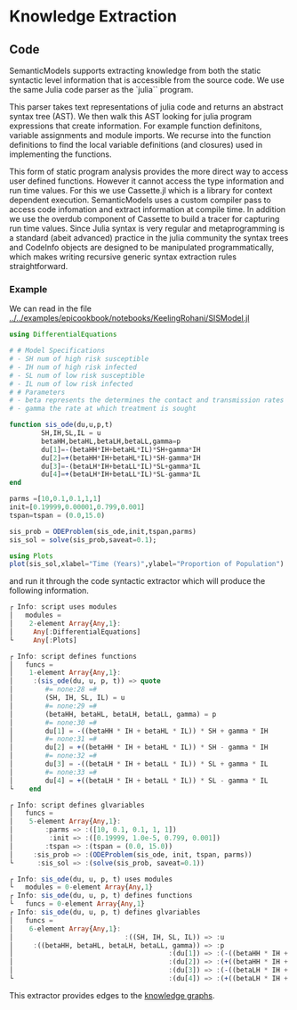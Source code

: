 # Knowledge Extraction 

## Code

SemanticModels supports extracting knowledge from both the static syntactic level information that is accessible from
the source code. We use the same Julia code parser as the `julia`` program.

This parser takes text representations of julia code and returns an abstract syntax tree (AST).
We then walk this AST looking for julia program expressions that create information. For example function definitons,
variable assignments and module imports. We recurse into the function definitions to find the local variable definitions
(and closures) used in implementing the functions. 

This form of static program analysis provides the more direct way to access user defined functions. However it cannot
access the type information and run time values. For this we use Cassette.jl which is a library for context dependent
execution. SemanticModels uses a custom compiler pass to access code infomation and extract information at compile time.
In addition we use the overdub component of Cassette to build a tracer for capturing run time values. Since Julia syntax
is very regular and metaprogramming is a standard (abeit advanced) practice in the julia community the syntax trees and
CodeInfo objects are designed to be manipulated programmatically, which makes writing recursive generic syntax
extraction rules straightforward.

### Example

We can read in the file [../../examples/epicookbook/notebooks/KeelingRohani/SISModel.jl](@ref)

```julia
using DifferentialEquations

# # Model Specifications
# - SH num of high risk susceptible
# - IH num of high risk infected 
# - SL num of low risk susceptible
# - IL num of low risk infected
# # Parameters
# - beta represents the determines the contact and transmission rates
# - gamma the rate at which treatment is sought

function sis_ode(du,u,p,t)
        SH,IH,SL,IL = u
        betaHH,betaHL,betaLH,betaLL,gamma=p
        du[1]=-(betaHH*IH+betaHL*IL)*SH+gamma*IH
        du[2]=+(betaHH*IH+betaHL*IL)*SH-gamma*IH
        du[3]=-(betaLH*IH+betaLL*IL)*SL+gamma*IL
        du[4]=+(betaLH*IH+betaLL*IL)*SL-gamma*IL
end

parms =[10,0.1,0.1,1,1]
init=[0.19999,0.00001,0.799,0.001]
tspan=tspan = (0.0,15.0)

sis_prob = ODEProblem(sis_ode,init,tspan,parms)
sis_sol = solve(sis_prob,saveat=0.1);

using Plots
plot(sis_sol,xlabel="Time (Years)",ylabel="Proportion of Population")
```

and run it through the code syntactic extractor which will produce the following information.


```julia
┌ Info: script uses modules
│   modules =
│    2-element Array{Any,1}:
│     Any[:DifferentialEquations]
└     Any[:Plots]

┌ Info: script defines functions
│   funcs =
│    1-element Array{Any,1}:
│     :(sis_ode(du, u, p, t)) => quote
│        #= none:28 =#
│        (SH, IH, SL, IL) = u
│        #= none:29 =#
│        (betaHH, betaHL, betaLH, betaLL, gamma) = p
│        #= none:30 =#
│        du[1] = -((betaHH * IH + betaHL * IL)) * SH + gamma * IH
│        #= none:31 =#
│        du[2] = +((betaHH * IH + betaHL * IL)) * SH - gamma * IH
│        #= none:32 =#
│        du[3] = -((betaLH * IH + betaLL * IL)) * SL + gamma * IL
│        #= none:33 =#
│        du[4] = +((betaLH * IH + betaLL * IL)) * SL - gamma * IL
└    end

┌ Info: script defines glvariables
│   funcs =
│    5-element Array{Any,1}:
│        :parms => :([10, 0.1, 0.1, 1, 1])
│         :init => :([0.19999, 1.0e-5, 0.799, 0.001])
│        :tspan => :(tspan = (0.0, 15.0))
│     :sis_prob => :(ODEProblem(sis_ode, init, tspan, parms))
└      :sis_sol => :(solve(sis_prob, saveat=0.1))

┌ Info: sis_ode(du, u, p, t) uses modules
└   modules = 0-element Array{Any,1}
┌ Info: sis_ode(du, u, p, t) defines functions
└   funcs = 0-element Array{Any,1}
┌ Info: sis_ode(du, u, p, t) defines glvariables
│   funcs =
│    6-element Array{Any,1}:
│                            :((SH, IH, SL, IL)) => :u
│     :((betaHH, betaHL, betaLH, betaLL, gamma)) => :p
│                                       :(du[1]) => :(-((betaHH * IH + betaHL * IL)) * SH + gamma * IH)
│                                       :(du[2]) => :(+((betaHH * IH + betaHL * IL)) * SH - gamma * IH)
│                                       :(du[3]) => :(-((betaLH * IH + betaLL * IL)) * SL + gamma * IL)
└                                       :(du[4]) => :(+((betaLH * IH + betaLL * IL)) * SL - gamma * IL)
```

This extractor provides edges to the [knowledge graphs](@ref).
